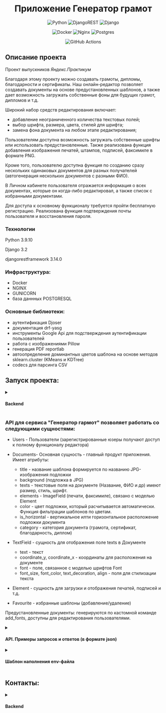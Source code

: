 <a id="anchor"></a>
<div align=center>

  # Приложение Генератор грамот

  ![Python](https://img.shields.io/badge/python-3670A0?style=for-the-badge&logo=python&logoColor=ffdd54)
  ![DjangoREST](https://img.shields.io/badge/DJANGO-REST-ff1709?style=for-the-badge&logo=django&logoColor=white&color=ff1709&labelColor=gray)
  ![Django](https://img.shields.io/badge/django-%23092E20.svg?style=for-the-badge&logo=django&logoColor=white)

  ![Docker](https://img.shields.io/badge/docker-%230db7ed.svg?style=for-the-badge&logo=docker&logoColor=white)
  ![Nginx](https://img.shields.io/badge/nginx-%23009639.svg?style=for-the-badge&logo=nginx&logoColor=white)
  ![Postgres](https://img.shields.io/badge/postgres-%23316192.svg?style=for-the-badge&logo=postgresql&logoColor=white)
  
  ![GitHub Actions](https://img.shields.io/badge/github%20actions-%232671E5.svg?style=for-the-badge&logo=githubactions&logoColor=white)

</div>

## Описание проекта

Проект выпускников _Яндекс.Практикум_ 

Благодаря этому проекту можно создавать грамоты, дипломы, благодарности и сертификаты. Наш онлайн-редактор позволяет создавать документы на основе предустановленных шаблонов, а также дает возможность загружать собственные фоны для будущих грамот, дипломов и т.д. 

Широкий набор средств редактирования включает:
- добавление неограниченного количества текстовых полей;
- выбор шрифта, размера, цвета, стилей для шрифта;
- замена фона документа на любом этапе редактирования;

Пользователям доступна возможность загружать собственные шрифты или использовать предустановленные. Также реализована функция добавления изображения печатей, штампов, подписей, факсимиле в формате PNG. 

Кроме того, пользователю доступна функция по созданию сразу нескольких одинаковых документов  для разных получателей (автогенерация нескольких документов с разными ФИО). 

В Личном кабинете пользователя отражается информация о всех документах, которые он когда-либо редактировал, а также список с избранными документами. 

Для доступа к основному функционалу требуется пройти бесплатную регистрацию. Реализована функция подтверждения почты пользователя и восстановления пароля. 


### Технологии

Python 3.9.10

Django 3.2

djangorestframework 3.14.0

### Инфраструктура: 
* Docker
* NGINX
* GUNICORN
* база даннных POSTGRESQL

### Основные библиотеки:

- аутентификация Djoser
- документация drf-yasg
- инструменты Google Api для подстверждения аутентификации пользователей
- работа с изображениями Pillow
- генерация PDF reportlab
- автоопределение доминантных цветов шаблона на основе методов sklearn.cluster (KMeans и KDTree)
- codecs для парсинга CSV 

## Запуск проекта:

<details>
<summary>
<h4>Backend</h4>
</summary>

<br>

~~~
склонировать проект git clone git@github.com:JustLight1/certificates-and-commendations.git
~~~
- При первом запуске для функционирования проекта обязательно установить виртуальное окружение, установить зависимости,  выполнить миграции:

```
python -m venv venv

source venv/Scripts/activate

python -m pip install --upgrade pip
```
- Установите зависимости из файла requirements.txt

```
pip install -r requirements.txt
```
- Выполните миграции БД. Из папки backend с файлом manage.py выполните команду:
```
python manage.py makemigrations
python manage.py migrate
```
- Для создания суперюзера из папки backend с файлом manage.py выполните команду:
```
python manage.py createsuperuser
```

- Для загрузки категорий из папки backend с файлом manage.py выполните команду:
```
python manage.py add-category
```
- Для загрузки дефолтных данных в базу из папки backend с файлом manage.py выполните команду:
```
python manage.py add_fonts
```
- Для запуска сервера из папки backend с файлом manage.py выполните команду:

```
python manage.py runserver
```
</details>

### **API для сервиса "Генератор гармот"** позволяет работать со следующими сущностями:

- Users - Пользователи (зарегистрированные юзеры получают доступ к полному функционалу редактора)

- Documents- Основная сущность - главный продукт приложения. 
Имеет  атрибуты:
    - title - название шаблона формируется по названию JPG-изображения подложки
    - background (подложка в JPG)
    - texts - текстовые поля на документе (Название, ФИО и  др) имеют размер, стиль, шрифт. 
    - elements - ImageField (печати, факсимиле), связано с моделью Element
    - color - цвет подложки, который расчитывается автоматически. Функция фильтрации шаблонов по цветам. 
    - is_horizontal - вертикальное илти горизонтальное расположение подложки документа
    - category - категория документа (грамота, сертификат, благодарность, диплом)

- TextField - сущность для отображения поле texts в Документе
    - text - текст 
    - coordinate_y, coordinate_x - координаты для расположения на документе
    - font - поле, связанное с моделью шрифтов Font
    - font_size, font_color, text_decoration, align  - поля для стилизации текста

- Element - сущность для загрузки и отображения печатей, подписей и т.д.
- Favourite - избранные шаблоны (добавление/удаление)

Предустановленные документы: генерируются по кастомной команде add_fonts, доступны для редактирования пользователями.

<details>
<summary>
<h4>API. Примеры запросов и ответов (в формате json)</h4>
</summary>

<br>

 Регистрация нового пользователя:
POST: /api/auth/regist/ (отправляет письмо с кодом на почту)
```json
  {
    "password": "string",
    "email": "string"
  }
```
Изменение пароля:
POST: /api/auth/confirm/ (возвращает токен)
```json
  {
    "code": int
  }
```
Получение списка предустановленных шаблонов (токен не требуется):
GET: /api/documents/
```json
  {
    "count": 10,
      "next": "http://certificates.acceleratorpracticum.ru/api/documents/?page=2",
      "previous": null,
      "results": [
          {
              "id": 1,
              "title": "Шаблон 1",
              "thumbnail": "http://certificates.acceleratorpracticum.ru/media/thumbnails/template00.jpg",
              "category": 4,
              "color": [
                  3,
                  7
              ],
              "is_horizontal": false,
              "is_favourite": false
          }
      ]
  }
```

Создать новый документ:
POST: /api/documents/
```json
  {
    "title": "string",
    "category": 0,
    "is_horizontal": true,
    "texts": [
      {
        "text": "string",
        "coordinate_y": 0,
        "coordinate_x": 0,
        "font": {
          "font": "string",
          "is_bold": true,
          "is_italic": true
        },
        "font_size": 8,
        "font_color": "string",
        "text_decoration": "underline",
        "align": "left"
      }
    ],
    "elements": [
      {
        "image": "string",
        "coordinate_y": 0,
        "coordinate_x": 0
      }
    ]
  }
```
Загрузить список ФИО в CSV формате :
POST: /api/documents/upload/
```json
  {
    "id": 0,
    "title": "string",
    "thumbnail": "http://example.com",
    "category": 0,
    "color": [
      0
    ],
    "is_horizontal": true,
    "is_favourite": "string"
  }
```

Скачать документ :
GET: /api/documents/{id}/download/
```json
  {
    "id": 0,
    "user": 0,
    "title": "string",
    "background": "http://example.com",
    "category": 0,
    "color": [
      0
    ],
    "is_horizontal": true,
    "texts": [
      {
        "id": 0,
        "text": "string",
        "coordinate_y": 0,
        "coordinate_x": 0,
        "font": {
          "font": "string",
          "is_bold": true,
          "is_italic": true
        },
        "font_size": 8,
        "font_color": "string",
        "text_decoration": "underline",
        "align": "left"
      }
    ],
    "elements": [
      {
        "coordinate_y": 0,
        "coordinate_x": 0,
        "image": "http://example.com"
      }
    ]
  }
```

Авторизованным пользователям  доступны все действия с документами, авторами которых они являются. 

Профидль авторизованного пользователя :
GET: /api/profile/
```json
  {
    "count": 0,
    "next": "http://example.com",
    "previous": "http://example.com",
    "results": [
      {
        "id": 0,
        "thumbnail": "http://example.com",
        "is_favourite": "string"
      }
    ]
  }
```
Добавить документ в избранное:
POST: /api/documents/{id}/favourite/
```json
  {
    "user": 0,
    "document": 0
  }
```

</details>

<details>
<summary>
<h4>Шаблон наполнения env-файла</h4>
</summary>

<br>

```env
  DEBUG=False
  SECRET_KEY=

  DB_ENGINE=django.db.backends.postgresql
  DB_NAME=postgres
  POSTGRES_USER=...
  POSTGRES_PASSWORD=...

  DB_HOST=...
  DB_PORT=...
```

</details>

## Контакты:

<details>
<summary>
<h4>Backend</h4>
</summary>

<br>

**Форов Александр** 

[![Telegram Badge](https://img.shields.io/badge/-Light_88-blue?style=social&logo=telegram&link=https://t.me/Light_88)](https://t.me/Light_88) [![Gmail Badge](https://img.shields.io/badge/forov.py@gmail.com-c14438?style=flat&logo=Gmail&logoColor=white&link=mailto:forov.py@gmail.com)](mailto:forov.py@gmail.com)

**Ванданова Мария**

[![Telegram Badge](https://img.shields.io/badge/-vandanova_maria-blue?style=social&logo=telegram&link=https://t.me/vandanova_maria)](https://t.me/vandanova_maria) [![Gmail Badge](https://img.shields.io/badge/handarkin@gmail.com-c14438?style=flat&logo=Gmail&logoColor=white&link=mailto:handarkin@gmail.com)](mailto:handarkin@gmail.com)

**Калинина Юлия**

[![Telegram Badge](https://img.shields.io/badge/-good_old_user-blue?style=social&logo=telegram&link=https://t.me/good_old_user)](https://t.me/good_old_user) [![Gmail Badge](https://img.shields.io/badge/deamanda@ya.ru-FFCC00?style=flat&logo=ycombinator&logoColor=red&link=mailto:deamanda@ya.ru)](mailto:deamanda@ya.ru)


**Тутункин Владислав** 

[![Telegram Badge](https://img.shields.io/badge/-tvladislav94-blue?style=social&logo=telegram&link=https://t.me/tvladislav94)](https://t.me/tvladislav94) [![Gmail Badge](https://img.shields.io/badge/vladislav-login94@yandex.ru-FFCC00?style=flat&logo=ycombinator&logoColor=red&link=mailto:vladislav-login94@yandex.ru)](mailto:vladislav-login94@yandex.ru)

</details>
